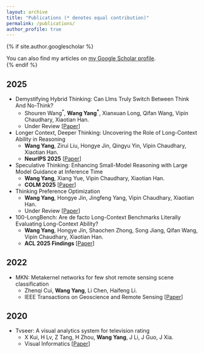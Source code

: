 ```yaml
---
layout: archive
title: "Publications (* denotes equal contribution)"
permalink: /publications/
author_profile: true
---
```


{% if site.author.googlescholar %}
  <div class="wordwrap">You can also find my articles on <a href="{{site.author.googlescholar}}">my Google Scholar profile</a>.</div>
{% endif %}


2025
---
- Demystifying Hybrid Thinking: Can Llms Truly Switch Between Think And No-Think? 
  - Shouren Wang$^{*}$, **Wang Yang$^{*}$**, Xianxuan Long, Qifan Wang, Vipin Chaudhary, Xiaotian Han. 
  - Under Review [[Paper](https://arxiv.org/pdf/2510.12680v1)]
- Longer Context, Deeper Thinking: Uncovering the Role of Long-Context Ability in Reasoning 
  - **Wang Yang**, Zirui Liu, Hongye Jin, Qingyu Yin, Vipin Chaudhary, Xiaotian Han. 
  - **NeurIPS 2025** [[Paper](https://arxiv.org/abs/2505.17315)]
- Speculative Thinking: Enhancing Small-Model Reasoning with Large Model Guidance at Inference Time
  - **Wang Yang**, Xiang Yue, Vipin Chaudhary, Xiaotian Han.  
  - **COLM 2025** [[Paper](https://arxiv.org/abs/2504.12329)]
- Thinking Preference Optimization 
  - **Wang Yang**, Hongye Jin, Jingfeng Yang, Vipin Chaudhary, Xiaotian Han.  
  - Under Review [[Paper](https://arxiv.org/abs/2502.13173)]
- 100-LongBench: Are de facto Long-Context Benchmarks Literally Evaluating Long-Context Ability?
  - **Wang Yang**, Hongye Jin, Shaochen Zhong, Song Jiang, Qifan Wang, Vipin Chaudhary, Xiaotian Han.  
  - **ACL 2025 Findings** [[Paper](https://arxiv.org/abs/2505.19293)]

2022
---
- MKN: Metakernel networks for few shot remote sensing scene classification
  - Zhenqi Cui, **Wang Yang**, Li Chen, Haifeng Li.  
  - IEEE Transactions on Geoscience and Remote Sensing [[Paper](https://ieeexplore.ieee.org/stamp/stamp.jsp?arnumber=9718271)]

2020
---
- Tvseer: A visual analytics system for television rating
  - X Kui, H Lv, Z Tang, H Zhou, **Wang Yang**, J Li, J Guo, J Xia.  
  - Visual Informatics [[Paper](https://www.sciencedirect.com/science/article/pii/S2468502X20300279)]

<!-- {% include base_path %}

{% for post in site.publications reversed %}
  {% include archive-single.html %}
{% endfor %} -->
